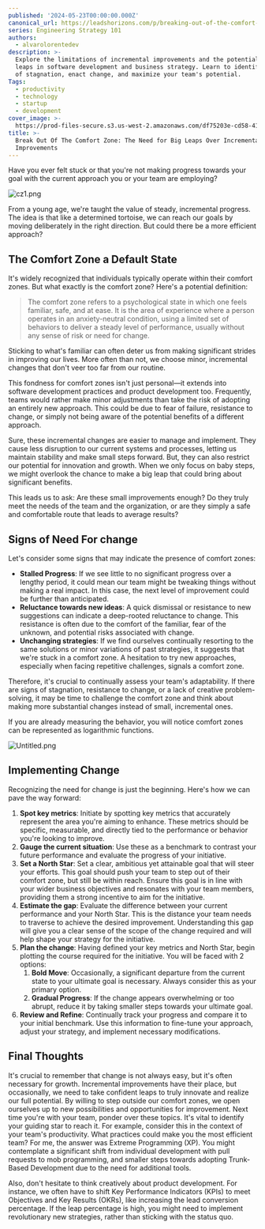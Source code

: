 ```yaml
---
published: '2024-05-23T00:00:00.000Z'
canonical_url: https://leadshorizons.com/p/breaking-out-of-the-comfort-zone
series: Engineering Strategy 101
authors:
  - alvarolorentedev
description: >-
  Explore the limitations of incremental improvements and the potential of big
  leaps in software development and business strategy. Learn to identify signs
  of stagnation, enact change, and maximize your team's potential.
Tags:
  - productivity
  - technology
  - startup
  - development
cover_image: >-
  https://prod-files-secure.s3.us-west-2.amazonaws.com/df75203e-cd58-41eb-8339-d5bf4288eb0e/5d1ce020-cdb7-462a-a773-8d9e53ff8eff/cz4.jpeg?X-Amz-Algorithm=AWS4-HMAC-SHA256&X-Amz-Content-Sha256=UNSIGNED-PAYLOAD&X-Amz-Credential=ASIAZI2LB466QCXSIZY2%2F20250130%2Fus-west-2%2Fs3%2Faws4_request&X-Amz-Date=20250130T120437Z&X-Amz-Expires=3600&X-Amz-Security-Token=IQoJb3JpZ2luX2VjEJz%2F%2F%2F%2F%2F%2F%2F%2F%2F%2FwEaCXVzLXdlc3QtMiJHMEUCIFsL5k4Bcpc7aXICxtoXB9sNau%2B1TS6tEpiEbdCZvi%2FYAiEA2iYpa%2FWyrb1gwnS2BgM%2FxOMmBvH%2FIpfpmnPmkfEVrwcqiAQIpf%2F%2F%2F%2F%2F%2F%2F%2F%2F%2FARAAGgw2Mzc0MjMxODM4MDUiDOsFPY4ZanOSWCop%2BircA5TKsY%2B65OMbMH90AkpxzLleR4FUHj1V95nAvaMDO9cT%2FUaptpXYpE9nQU%2FPnjt9z3L2KNTS5MDyPyPdg7Xovie3PFY3NeUvgGh1fpPTDS8kWsDFSSKXogNXHFkhQWfY20v05BkY2CNJXrDZPPupTUBe3bZAEAljLM6GXYUyLpziNNQto%2BOpfhIhmz6GZf8RYsKc5rASwR%2BJkx3dJ4rjBYJdMmLkTEQrnJ6O8X3UIKFwWeJYNSDn8HSAOkyC6Pb4M5foE%2Bo1pw2GB9GEwt5qhiaXjlUAeBBMP60Z%2BT3%2B6bzs0kx4PfLEItVLimn2l7BX%2BC6TvKLF9bfV6HymtdGAW2%2FC0GctaIK7de0l2c%2F8Rg4%2FrOXbDNoWePlykKJb4zckVmYtliCsGR0YPzebZTpLqxNAcOBV77dmF1NgQMoaFKs9UrA%2B%2BXdDOkeZvzq97jpKOFSEUtKChYEO4KvAxzU%2BAYhdeR2vkD4HiVMESwkPLA4aUDqTH%2Fxy%2FhhM%2FRNZZXk9pouxNuoP%2B3YNPUnXgLkJcS9fNOGjQ%2B6%2BhyLePAq1W4vhQz%2FezsOfgviN3oXbFq1U6nUrNrRjkbI4f9PqqDK1kA%2BiFFDY8TBYxcmmdijkY1XWUiK7MrywWKjr8lpCMObE7bwGOqUBUEwLreThC1hzF%2FNr0C8t4QyLUuBGMI1T6Nw8oQE5SmecA6Vb%2B1khgewtHzw6pAf5yUNz25kThYriJZHVQWtoFToqEQWQh9Q8I3kpijdJwX3p5UlU4AFST8JH7xJIh7VDduz1TplR9u%2B0zCBH5dUDo5qFehINJNo6lEX%2Fi18KAoppVS4CIWbXbCE5ZbK95J%2FR1SP%2FzHi6iNE7otKF4d8T7pxJUONw&X-Amz-Signature=701bb9ac65dfa3762381f52e7dcce38bda2a3235cf3ffaf2b6fb4ecf29e4fd45&X-Amz-SignedHeaders=host&x-id=GetObject
title: >-
  Break Out Of The Comfort Zone: The Need for Big Leaps Over Incremental
  Improvements
---
```


Have you ever felt stuck or that you're not making progress towards your goal with the current approach you or your team are employing?


![cz1.png](https://prod-files-secure.s3.us-west-2.amazonaws.com/df75203e-cd58-41eb-8339-d5bf4288eb0e/38240359-a9c4-40de-a201-258d672ad902/cz1.png?X-Amz-Algorithm=AWS4-HMAC-SHA256&X-Amz-Content-Sha256=UNSIGNED-PAYLOAD&X-Amz-Credential=ASIAZI2LB4666XBEHIOB%2F20250130%2Fus-west-2%2Fs3%2Faws4_request&X-Amz-Date=20250130T120438Z&X-Amz-Expires=3600&X-Amz-Security-Token=IQoJb3JpZ2luX2VjEJz%2F%2F%2F%2F%2F%2F%2F%2F%2F%2FwEaCXVzLXdlc3QtMiJHMEUCIQDjGv5psT71fVhgCo0DWyMFzHJupC8A93IoFMcqiT81hgIgKzX6yyyt4g8Keit7byGJTxiu0Y49wfVGASc14UKXVowqiAQIpf%2F%2F%2F%2F%2F%2F%2F%2F%2F%2FARAAGgw2Mzc0MjMxODM4MDUiDJ5IKQJaAY5%2B7LZe2ircA%2Fx3OGcyx7zJSh3Qs7fKsYyRlOx80S%2FRfZJB0eGhW0HUi5Ls8frZ%2FsBFrUnD8dx2ULCPGuY%2FKGLSB%2FFPaZR%2F1WbuMRhov2A%2Bt1T4TE42h11eLM1LCrbDBpQpor5dWo9MK76b0xa3vnjFhEw7ojY4RQCgVBwk7UTT3k%2FXlDPFaFSVkKv4bxFQK7ubJjO7I8OUi5YhIBmjoYm3xpL6LCHygAAHbUAxTHULyX8tGnzrzcgZhQCHTPKg5GdTbeqJwLL3gfMqvxE6Dsis6YKTHw02QGP%2BgySsO3Ap%2FH47LBLyyDE8l7RB5871kXpFsnBC%2F%2FrQeMRkfTqSWMwdDItfYJsUMqXaJMO8zJcznK73H7TlRK%2BMVCg9p8FvqHyI9nf6FXMTR6taw3DkxgR%2B3rx3E%2BmOMvCCpTq33mRCkmjdwI6f9Eh%2BQr2phfYm86nWtz6PkcXqXGrXifihsyw%2B905gkFu6MuZKyTjpjH2QA0UfjXx74kGwcerG84feh8Lk0sl2tXcltzydhnNsO0%2BQU0U1uie%2FGB5IU5ILIl16gMwO0FGdTengQd2q1JN0%2BvK1bRuw1ICHNxCK31nGcXJ6%2F1dJpCYD46VvAePf9hheA53HUZapszgmTDs9nOeN0HUZUm5MMPPE7bwGOqUBuDP%2FXL2fIxEd5bgXm%2B8fVTvOQYzYedYQOnLLi1%2FUGchfz%2FLeU6RTWu0b4UwMEuqQDRADfShVSQIm%2Ffsg3WMLqdPDdVxNru%2FXlp4sRm9MosjV%2BgLfwIj8x1ch677pTX0MpGUzMRVcYsCvleSToEuY8ChIXlQmSoBPMaic6jdzBUVRbXHJ11cYMkTUD%2Bex67MCYALcFSmUO8TYGAr%2BXYoh4rCvux%2FA&X-Amz-Signature=4effb9fd5bd067cdd17ab1c3e2028858640945ff71b5634b17dedef48ccd61b4&X-Amz-SignedHeaders=host&x-id=GetObject)


From a young age, we're taught the value of steady, incremental progress. The idea is that like a determined tortoise, we can reach our goals by moving deliberately in the right direction. But could there be a more efficient approach?


## The Comfort Zone a Default State


It's widely recognized that individuals typically operate within their comfort zones. But what exactly is the comfort zone? Here's a potential definition:


> The comfort zone refers to a psychological state in which one feels familiar, safe, and at ease. It is the area of experience where a person operates in an anxiety-neutral condition, using a limited set of behaviors to deliver a steady level of performance, usually without any sense of risk or need for change.


Sticking to what's familiar can often deter us from making significant strides in improving our lives. More often than not, we choose minor, incremental changes that don't veer too far from our routine.


This fondness for comfort zones isn't just personal—it extends into software development practices and product development too. Frequently, teams would rather make minor adjustments than take the risk of adopting an entirely new approach. This could be due to fear of failure, resistance to change, or simply not being aware of the potential benefits of a different approach.


Sure, these incremental changes are easier to manage and implement. They cause less disruption to our current systems and processes, letting us maintain stability and make small steps forward. But, they can also restrict our potential for innovation and growth. When we only focus on baby steps, we might overlook the chance to make a big leap that could bring about significant benefits.


This leads us to ask: Are these small improvements enough? Do they truly meet the needs of the team and the organization, or are they simply a safe and comfortable route that leads to average results?


## Signs of Need For change


Let's consider some signs that may indicate the presence of comfort zones:

- **Stalled Progress**: If we see little to no significant progress over a lengthy period, it could mean our team might be tweaking things without making a real impact. In this case, the next level of improvement could be further than anticipated.
- **Reluctance towards new ideas**: A quick dismissal or resistance to new suggestions can indicate a deep-rooted reluctance to change. This resistance is often due to the comfort of the familiar, fear of the unknown, and potential risks associated with change.
- **Unchanging strategies**: If we find ourselves continually resorting to the same solutions or minor variations of past strategies, it suggests that we're stuck in a comfort zone. A hesitation to try new approaches, especially when facing repetitive challenges, signals a comfort zone.

Therefore, it's crucial to continually assess your team's adaptability. If there are signs of stagnation, resistance to change, or a lack of creative problem-solving, it may be time to challenge the comfort zone and think about making more substantial changes instead of small, incremental ones.


If you are already measuring the behavior, you will notice comfort zones can be represented as logarithmic functions. 


![Untitled.png](https://prod-files-secure.s3.us-west-2.amazonaws.com/df75203e-cd58-41eb-8339-d5bf4288eb0e/26a9ed95-154a-4067-93be-3e546a6b040e/Untitled.png?X-Amz-Algorithm=AWS4-HMAC-SHA256&X-Amz-Content-Sha256=UNSIGNED-PAYLOAD&X-Amz-Credential=ASIAZI2LB4666XBEHIOB%2F20250130%2Fus-west-2%2Fs3%2Faws4_request&X-Amz-Date=20250130T120438Z&X-Amz-Expires=3600&X-Amz-Security-Token=IQoJb3JpZ2luX2VjEJz%2F%2F%2F%2F%2F%2F%2F%2F%2F%2FwEaCXVzLXdlc3QtMiJHMEUCIQDjGv5psT71fVhgCo0DWyMFzHJupC8A93IoFMcqiT81hgIgKzX6yyyt4g8Keit7byGJTxiu0Y49wfVGASc14UKXVowqiAQIpf%2F%2F%2F%2F%2F%2F%2F%2F%2F%2FARAAGgw2Mzc0MjMxODM4MDUiDJ5IKQJaAY5%2B7LZe2ircA%2Fx3OGcyx7zJSh3Qs7fKsYyRlOx80S%2FRfZJB0eGhW0HUi5Ls8frZ%2FsBFrUnD8dx2ULCPGuY%2FKGLSB%2FFPaZR%2F1WbuMRhov2A%2Bt1T4TE42h11eLM1LCrbDBpQpor5dWo9MK76b0xa3vnjFhEw7ojY4RQCgVBwk7UTT3k%2FXlDPFaFSVkKv4bxFQK7ubJjO7I8OUi5YhIBmjoYm3xpL6LCHygAAHbUAxTHULyX8tGnzrzcgZhQCHTPKg5GdTbeqJwLL3gfMqvxE6Dsis6YKTHw02QGP%2BgySsO3Ap%2FH47LBLyyDE8l7RB5871kXpFsnBC%2F%2FrQeMRkfTqSWMwdDItfYJsUMqXaJMO8zJcznK73H7TlRK%2BMVCg9p8FvqHyI9nf6FXMTR6taw3DkxgR%2B3rx3E%2BmOMvCCpTq33mRCkmjdwI6f9Eh%2BQr2phfYm86nWtz6PkcXqXGrXifihsyw%2B905gkFu6MuZKyTjpjH2QA0UfjXx74kGwcerG84feh8Lk0sl2tXcltzydhnNsO0%2BQU0U1uie%2FGB5IU5ILIl16gMwO0FGdTengQd2q1JN0%2BvK1bRuw1ICHNxCK31nGcXJ6%2F1dJpCYD46VvAePf9hheA53HUZapszgmTDs9nOeN0HUZUm5MMPPE7bwGOqUBuDP%2FXL2fIxEd5bgXm%2B8fVTvOQYzYedYQOnLLi1%2FUGchfz%2FLeU6RTWu0b4UwMEuqQDRADfShVSQIm%2Ffsg3WMLqdPDdVxNru%2FXlp4sRm9MosjV%2BgLfwIj8x1ch677pTX0MpGUzMRVcYsCvleSToEuY8ChIXlQmSoBPMaic6jdzBUVRbXHJ11cYMkTUD%2Bex67MCYALcFSmUO8TYGAr%2BXYoh4rCvux%2FA&X-Amz-Signature=d064f5d0484a9026a1476cf405ada5e7fc66916d424c928023c18468fdcbee70&X-Amz-SignedHeaders=host&x-id=GetObject)


## Implementing Change


Recognizing the need for change is just the beginning. Here's how we can pave the way forward:

1. **Spot key metrics**: Initiate by spotting key metrics that accurately represent the area you're aiming to enhance. These metrics should be specific, measurable, and directly tied to the performance or behavior you're looking to improve.
2. **Gauge the current situation**: Use these as a benchmark to contrast your future performance and evaluate the progress of your initiative.
3. **Set a North Star**: Set a clear, ambitious yet attainable goal that will steer your efforts. This goal should push your team to step out of their comfort zone, but still be within reach. Ensure this goal is in line with your wider business objectives and resonates with your team members, providing them a strong incentive to aim for the initiative.
4. **Estimate the gap**: Evaluate the difference between your current performance and your North Star. This is the distance your team needs to traverse to achieve the desired improvement. Understanding this gap will give you a clear sense of the scope of the change required and will help shape your strategy for the initiative.
5. **Plan the change**: Having defined your key metrics and North Star, begin plotting the course required for the initiative. You will be faced with 2 options:
	1. **Bold Move**: Occasionally, a significant departure from the current state to your ultimate goal is necessary. Always consider this as your primary option.
	2. **Gradual Progress**: If the change appears overwhelming or too abrupt, reduce it by taking smaller steps towards your ultimate goal.
6. **Review and Refine**: Continually track your progress and compare it to your initial benchmark. Use this information to fine-tune your approach, adjust your strategy, and implement necessary modifications.

## Final Thoughts


It's crucial to remember that change is not always easy, but it's often necessary for growth. Incremental improvements have their place, but occasionally, we need to take confident leaps to truly innovate and realize our full potential. By willing to step outside our comfort zones, we open ourselves up to new possibilities and opportunities for improvement. Next time you're with your team, ponder over these topics. It's vital to identify your guiding star to reach it. 
For example, consider this in the context of your team's productivity. What practices could make you the most efficient team? For me, the answer was Extreme Programming (XP). You might contemplate a significant shift from individual development with pull requests to mob programming, and smaller steps towards adopting Trunk-Based Development due to the need for additional tools.


Also, don't hesitate to think creatively about product development. For instance, we often have to shift Key Performance Indicators (KPIs) to meet Objectives and Key Results (OKRs), like increasing the lead conversion percentage. If the leap percentage is high, you might need to implement revolutionary new strategies, rather than sticking with the status quo.

